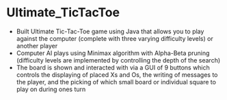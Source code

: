 # Ultimate_TicTacToe

* Built Ultimate Tic-Tac-Toe game using Java that allows you to play against the computer (complete with three varying difficulty levels) or another player
* Computer AI plays using Minimax algorithm with Alpha-Beta pruning (difficulty levels are implemented by controlling the depth of the search)
* The board is shown and interacted with via a GUI of 9 buttons which controls the displaying of placed Xs and Os, the writing of messages to the player, and the picking of which small board or individual square to play on during ones turn
